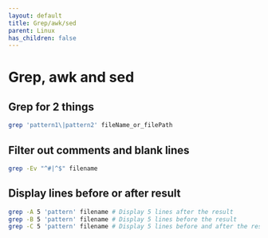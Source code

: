 ```yaml
---
layout: default
title: Grep/awk/sed
parent: Linux
has_children: false
---
```


# Grep, awk and sed

## Grep for 2 things

```bash
grep 'pattern1\|pattern2' fileName_or_filePath
```

## Filter out comments and blank lines

```bash
grep -Ev "^#|^$" filename
```

## Display lines before or after result

```bash
grep -A 5 'pattern' filename # Display 5 lines after the result
grep -B 5 'pattern' filename # Display 5 lines before the result
grep -C 5 'pattern' filename # Display 5 lines before and after the result
```

